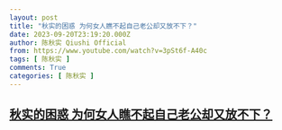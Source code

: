 ```yaml
---
layout: post
title: "秋实的困惑 为何女人瞧不起自己老公却又放不下？"
date: 2023-09-20T23:19:20.000Z
author: 陈秋实 Qiushi Official
from: https://www.youtube.com/watch?v=3pSt6f-A40c
tags: [ 陈秋实 ]
comments: True
categories: [ 陈秋实 ]
---
```

<!--1695251960000-->
[秋实的困惑 为何女人瞧不起自己老公却又放不下？](https://www.youtube.com/watch?v=3pSt6f-A40c)
------

<div>

</div>
